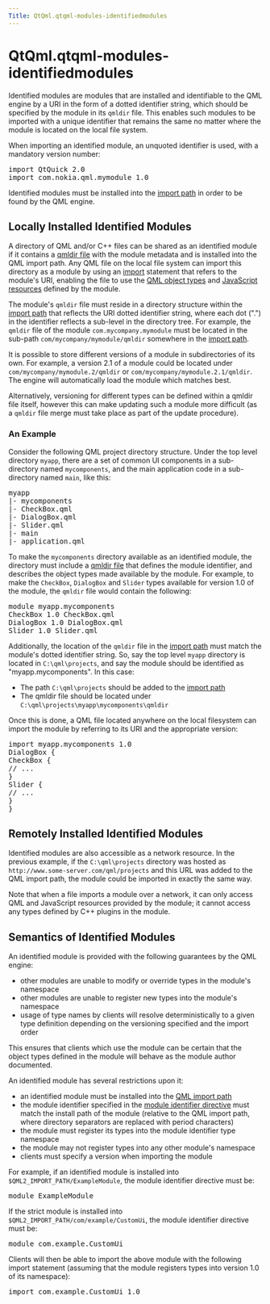 ```yaml
---
Title: QtQml.qtqml-modules-identifiedmodules
---
```


# QtQml.qtqml-modules-identifiedmodules

<span class="subtitle"></span>
<!-- $$$qtqml-modules-identifiedmodules.html-description -->
<p>Identified modules are modules that are installed and identifiable to the QML engine by a URI in the form of a dotted identifier string, which should be specified by the module in its <code>qmldir</code> file. This enables such modules to be imported with a unique identifier that remains the same no matter where the module is located on the local file system.</p>
<p>When importing an identified module, an unquoted identifier is used, with a mandatory version number:</p>
<pre class="qml">import QtQuick 2.0
import com.nokia.qml.mymodule 1.0</pre>
<p>Identified modules must be installed into the <a href="QtQml.qtqml-syntax-imports.md#qml-import-path">import path</a> in order to be found by the QML engine.</p>
<h2 id="locally-installed-identified-modules">Locally Installed Identified Modules</h2>
<p>A directory of QML and/or C++ files can be shared as an identified module if it contains a <a href="QtQml.qtqml-modules-qmldir.md">qmldir file</a> with the module metadata and is installed into the QML import path. Any QML file on the local file system can import this directory as a module by using an <a href="QtQml.qtqml-syntax-imports.md">import</a> statement that refers to the module's URI, enabling the file to use the <a href="QtQml.qtqml-typesystem-objecttypes.md">QML object types</a> and <a href="QtQml.qtqml-javascript-resources.md">JavaScript resources</a> defined by the module.</p>
<p>The module's <code>qmldir</code> file must reside in a directory structure within the <a href="QtQml.qtqml-syntax-imports.md#qml-import-path">import path</a> that reflects the URI dotted identifier string, where each dot (&quot;.&quot;) in the identifier reflects a sub-level in the directory tree. For example, the <code>qmldir</code> file of the module <code>com.mycompany.mymodule</code> must be located in the sub-path <code>com/mycompany/mymodule/qmldir</code> somewhere in the <a href="QtQml.qtqml-syntax-imports.md#qml-import-path">import path</a>.</p>
<p>It is possible to store different versions of a module in subdirectories of its own. For example, a version 2.1 of a module could be located under <code>com/mycompany/mymodule.2/qmldir</code> or <code>com/mycompany/mymodule.2&#x2e;1/qmldir</code>. The engine will automatically load the module which matches best.</p>
<p>Alternatively, versioning for different types can be defined within a qmldir file itself, however this can make updating such a module more difficult (as a <code>qmldir</code> file merge must take place as part of the update procedure).</p>
<h3 >An Example</h3>
<p>Consider the following QML project directory structure. Under the top level directory <code>myapp</code>, there are a set of common UI components in a sub-directory named <code>mycomponents</code>, and the main application code in a sub-directory named <code>main</code>, like this:</p>
<pre class="cpp">myapp
<span class="operator">|</span><span class="operator">-</span> mycomponents
<span class="operator">|</span><span class="operator">-</span> CheckBox<span class="operator">.</span>qml
<span class="operator">|</span><span class="operator">-</span> DialogBox<span class="operator">.</span>qml
<span class="operator">|</span><span class="operator">-</span> Slider<span class="operator">.</span>qml
<span class="operator">|</span><span class="operator">-</span> main
<span class="operator">|</span><span class="operator">-</span> application<span class="operator">.</span>qml</pre>
<p>To make the <code>mycomponents</code> directory available as an identified module, the directory must include a <a href="QtQml.qtqml-modules-qmldir.md">qmldir file</a> that defines the module identifier, and describes the object types made available by the module. For example, to make the <code>CheckBox</code>, <code>DialogBox</code> and <code>Slider</code> types available for version 1.0 of the module, the <code>qmldir</code> file would contain the following:</p>
<pre class="cpp">module myapp<span class="operator">.</span>mycomponents
CheckBox <span class="number">1.0</span> CheckBox<span class="operator">.</span>qml
DialogBox <span class="number">1.0</span> DialogBox<span class="operator">.</span>qml
Slider <span class="number">1.0</span> Slider<span class="operator">.</span>qml</pre>
<p>Additionally, the location of the <code>qmldir</code> file in the <a href="QtQml.qtqml-syntax-imports.md#qml-import-path">import path</a> must match the module's dotted identifier string. So, say the top level <code>myapp</code> directory is located in <code>C:\qml\projects</code>, and say the module should be identified as &quot;myapp.mycomponents&quot;. In this case:</p>
<ul>
<li>The path <code>C:\qml\projects</code> should be added to the <a href="QtQml.qtqml-syntax-imports.md#qml-import-path">import path</a></li>
<li>The qmldir file should be located under <code>C:\qml\projects\myapp\mycomponents\qmldir</code></li>
</ul>
<p>Once this is done, a QML file located anywhere on the local filesystem can import the module by referring to its URI and the appropriate version:</p>
<pre class="qml">import myapp.mycomponents 1.0
<span class="type">DialogBox</span> {
<span class="type">CheckBox</span> {
<span class="comment">// ...</span>
}
<span class="type">Slider</span> {
<span class="comment">// ...</span>
}
}</pre>
<h2 id="remotely-installed-identified-modules">Remotely Installed Identified Modules</h2>
<p>Identified modules are also accessible as a network resource. In the previous example, if the <code>C:\qml\projects</code> directory was hosted as <code>http://www.some-server.com/qml/projects</code> and this URL was added to the QML import path, the module could be imported in exactly the same way.</p>
<p>Note that when a file imports a module over a network, it can only access QML and JavaScript resources provided by the module; it cannot access any types defined by C++ plugins in the module.</p>
<h2 id="semantics-of-identified-modules">Semantics of Identified Modules</h2>
<p>An identified module is provided with the following guarantees by the QML engine:</p>
<ul>
<li>other modules are unable to modify or override types in the module's namespace</li>
<li>other modules are unable to register new types into the module's namespace</li>
<li>usage of type names by clients will resolve deterministically to a given type definition depending on the versioning specified and the import order</li>
</ul>
<p>This ensures that clients which use the module can be certain that the object types defined in the module will behave as the module author documented.</p>
<p>An identified module has several restrictions upon it:</p>
<ul>
<li>an identified module must be installed into the <a href="QtQml.qtqml-syntax-imports.md#qml-import-path">QML import path</a></li>
<li>the module identifier specified in the <a href="QtQml.qtqml-modules-qmldir.md">module identifier directive</a> must match the install path of the module (relative to the QML import path, where directory separators are replaced with period characters)</li>
<li>the module must register its types into the module identifier type namespace</li>
<li>the module may not register types into any other module's namespace</li>
<li>clients must specify a version when importing the module</li>
</ul>
<p>For example, if an identified module is installed into <code>$QML2_IMPORT_PATH/ExampleModule</code>, the module identifier directive must be:</p>
<pre class="cpp">module ExampleModule</pre>
<p>If the strict module is installed into <code>$QML2_IMPORT_PATH/com/example/CustomUi</code>, the module identifier directive must be:</p>
<pre class="cpp">module com<span class="operator">.</span>example<span class="operator">.</span>CustomUi</pre>
<p>Clients will then be able to import the above module with the following import statement (assuming that the module registers types into version 1.0 of its namespace):</p>
<pre class="qml">import com.example.CustomUi 1.0</pre>
<!-- @@@qtqml-modules-identifiedmodules.html -->

